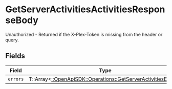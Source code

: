 # GetServerActivitiesActivitiesResponseBody

Unauthorized - Returned if the X-Plex-Token is missing from the header or query.


## Fields

| Field                                                                                                                 | Type                                                                                                                  | Required                                                                                                              | Description                                                                                                           |
| --------------------------------------------------------------------------------------------------------------------- | --------------------------------------------------------------------------------------------------------------------- | --------------------------------------------------------------------------------------------------------------------- | --------------------------------------------------------------------------------------------------------------------- |
| `errors`                                                                                                              | T::Array<[::OpenApiSDK::Operations::GetServerActivitiesErrors](../../models/operations/getserveractivitieserrors.md)> | :heavy_minus_sign:                                                                                                    | N/A                                                                                                                   |
